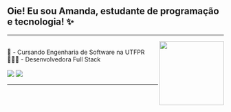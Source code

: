 ## Oie! Eu sou Amanda, estudante de programação e tecnologia! ✨

<hr>
<img align="right" width="150" src="https://media.giphy.com/media/LmNwrBhejkK9EFP504/giphy.gif"/>
<div style="display: inline_block"><br>
  📖 - Cursando Engenharia de Software na UTFPR<br>
  👩🏽‍💻 - Desenvolvedora Full Stack
</div>

<div style="display: inline_block"><br>
  <a href="https://www.linkedin.com/in/amanda-machado-97b5791a6/" target="_blank"><img src="https://img.shields.io/badge/-LinkedIn-%230077B5?style=for-the-badge&logo=linkedin&logoColor=white" target="_blank"></a>
  <a href = "mailto:amandabmach@hotmail.com"><img src="https://img.shields.io/badge/-Gmail-%23333?style=for-the-badge&logo=gmail&logoColor=white" target="_blank"></a>
</div>
<hr>
